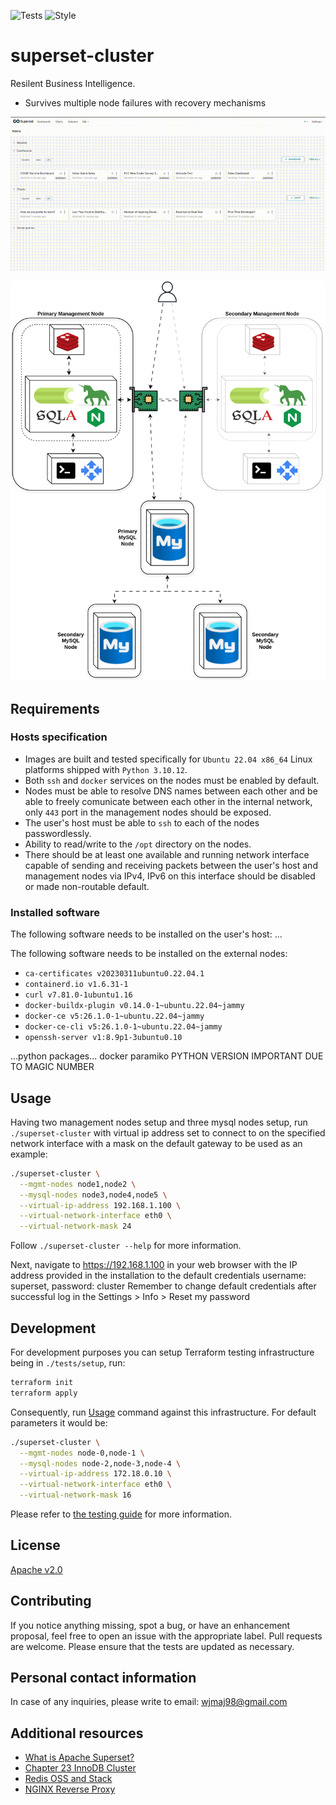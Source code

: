 ![Tests](https://github.com/szachovy/superset-cluster/actions/workflows/tests.yml/badge.svg)
![Style](https://github.com/szachovy/superset-cluster/actions/workflows/style.yml/badge.svg)

# superset-cluster

Resilent Business Intelligence.

* Survives multiple node failures with recovery mechanisms

![Demo](docs/demo.gif)

![Architecture](docs/arch.svg)

## Requirements

### Hosts specification

* Images are built and tested specifically for `Ubuntu 22.04 x86_64` Linux platforms shipped with `Python 3.10.12`.
* Both `ssh` and `docker` services on the nodes must be enabled by default.
* Nodes must be able to resolve DNS names between each other and be able to freely comunicate between each other in the internal network, only `443` port in the management nodes should be exposed.
* The user's host must be able to `ssh` to each of the nodes passwordlessly.
* Ability to read/write to the `/opt` directory on the nodes.
* There should be at least one available and running network interface capable of sending and receiving packets between the user's host and management nodes via IPv4, IPv6 on this interface should be disabled or made non-routable default.

### Installed software

The following software needs to be installed on the user's host:
...

The following software needs to be installed on the external nodes:

* `ca-certificates v20230311ubuntu0.22.04.1`
* `containerd.io v1.6.31-1`
* `curl v7.81.0-1ubuntu1.16`
* `docker-buildx-plugin v0.14.0-1~ubuntu.22.04~jammy`
* `docker-ce v5:26.1.0-1~ubuntu.22.04~jammy`
* `docker-ce-cli v5:26.1.0-1~ubuntu.22.04~jammy`
* `openssh-server v1:8.9p1-3ubuntu0.10`

...python packages... docker paramiko PYTHON VERSION IMPORTANT DUE TO MAGIC NUMBER

## Usage

Having two management nodes setup and three mysql nodes setup, run `./superset-cluster` with virtual ip address set to connect to on the specified network interface with a mask on the default gateway to be used as an example:

```bash
./superset-cluster \
  --mgmt-nodes node1,node2 \
  --mysql-nodes node3,node4,node5 \
  --virtual-ip-address 192.168.1.100 \
  --virtual-network-interface eth0 \
  --virtual-network-mask 24
```

Follow `./superset-cluster --help` for more information.

Next, navigate to https://192.168.1.100 in your web browser with the IP address provided in the installation to the default credentials username: superset, password: cluster
Remember to change default credentials after successful log in the Settings > Info > Reset my password

## Development

For development purposes you can setup Terraform testing infrastructure being in `./tests/setup`, run:

```bash
terraform init
terraform apply
```

Consequently, run [Usage](#usage) command against this infrastructure. For default parameters it would be:

```bash
./superset-cluster \
  --mgmt-nodes node-0,node-1 \
  --mysql-nodes node-2,node-3,node-4 \
  --virtual-ip-address 172.18.0.10 \
  --virtual-network-interface eth0 \
  --virtual-network-mask 16
```

Please refer to [the testing guide](tests/TESTING.md) for more information.

## License

[Apache v2.0](LICENSE)

## Contributing

If you notice anything missing, spot a bug, or have an enhancement proposal, feel free to open an issue with the appropriate label. Pull requests are welcome. Please ensure that the tests are updated as necessary.

## Personal contact information

In case of any inquiries, please write to email: wjmaj98@gmail.com

## Additional resources

* [What is Apache Superset?](https://superset.apache.org/docs/intro)
* [Chapter 23 InnoDB Cluster](https://dev.mysql.com/doc/refman/8.0/en/mysql-innodb-cluster-introduction.html)
* [Redis OSS and Stack](https://redis.io/docs/latest/operate/oss_and_stack/)
* [NGINX Reverse Proxy](https://docs.nginx.com/nginx/admin-guide/web-server/reverse-proxy/)
